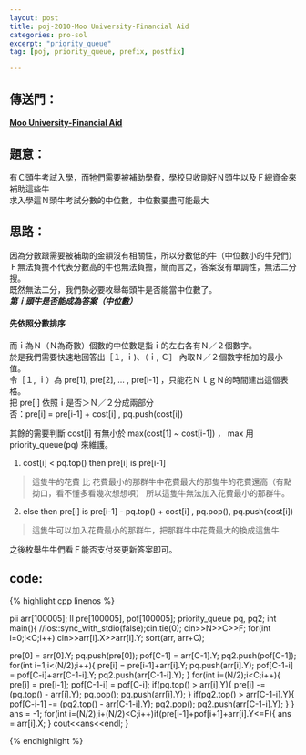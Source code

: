 ```yaml
---
layout: post
title: poj-2010-Moo University-Financial Aid
categories: pro-sol
excerpt: "priority_queue"
tag: [poj, priority_queue, prefix, postfix]

---
```


## 傳送門：

#### [Moo University-Financial Aid](http://poj.org/problem?id=2010)

## 題意：

有Ｃ頭牛考試入學，而牠們需要被補助學費，學校只收剛好Ｎ頭牛以及Ｆ總資金來補助這些牛  
求入學這Ｎ頭牛考試分數的中位數，中位數要盡可能最大

## 思路：

因為分數跟需要被補助的金額沒有相關性，所以分數低的牛（中位數小的牛兒們）Ｆ無法負擔不代表分數高的牛也無法負擔，簡而言之，答案沒有單調性，無法二分搜。  
既然無法二分，我們勢必要枚舉每頭牛是否能當中位數了。  
***第ｉ頭牛是否能成為答案（中位數）***  

#### 先依照分數排序

而ｉ為Ｎ（Ｎ為奇數）個數的中位數是指ｉ的左右各有Ｎ／２個數字。  
於是我們需要快速地回答出［１, ｉ)、（ｉ, Ｃ］ 內取Ｎ／２個數字相加的最小值。  
令［１, ｉ）為 pre[1], pre[2], ... , pre[i-1] ，只能花ＮｌｇＮ的時間建出這個表格。  
把 pre[i] 依照ｉ是否＞Ｎ／２分成兩部分  
否：pre[i] = pre[i-1] + cost[i] , pq.push(cost[i])  
  
其餘的需要判斷 cost[i] 有無小於 max(cost[1] ~ cost[i-1]) ， max 用 priority_queue(pq) 來維護。  

1. cost[i] < pq.top() then pre[i] is pre[i-1]  
> 這隻牛的花費 比 花費最小的那群牛中花費最大的那隻牛的花費還高（有點拗口，看不懂多看幾次想想唄） 
> 所以這隻牛無法加入花費最小的那群牛。  
2. else then pre[i] is pre[i-1] - pq.top() + cost[i] , pq.pop(), pq.push(cost[i])   
> 這隻牛可以加入花費最小的那群牛，把那群牛中花費最大的換成這隻牛  

之後枚舉牛牛們看Ｆ能否支付來更新答案即可。  

## code:

{% highlight cpp linenos %}

pii arr[100005];
ll pre[100005], pof[100005];
priority_queue<int> pq, pq2;
int main(){
  //ios::sync_with_stdio(false);cin.tie(0);
  cin>>N>>C>>F;
  for(int i=0;i<C;i++)
    cin>>arr[i].X>>arr[i].Y;
  sort(arr, arr+C);

  pre[0] = arr[0].Y;
  pq.push(pre[0]);
  pof[C-1] = arr[C-1].Y;
  pq2.push(pof[C-1]);
  for(int i=1;i<(N/2);i++){
    pre[i] = pre[i-1]+arr[i].Y;
    pq.push(arr[i].Y);
    pof[C-1-i] = pof[C-i]+arr[C-1-i].Y;
    pq2.push(arr[C-1-i].Y);
  }
  for(int i=(N/2);i<C;i++){
    pre[i] = pre[i-1];
    pof[C-1-i] = pof[C-i];
    if(pq.top() > arr[i].Y){
      pre[i] -= (pq.top() - arr[i].Y);
      pq.pop();
      pq.push(arr[i].Y);
    }
    if(pq2.top() > arr[C-1-i].Y){
      pof[C-i-1] -= (pq2.top() - arr[C-1-i].Y);
      pq2.pop();
      pq2.push(arr[C-1-i].Y);
    }
  }
  ans = -1;
  for(int i=(N/2);i+(N/2)<C;i++)if(pre[i-1]+pof[i+1]+arr[i].Y<=F){
      ans = arr[i].X;
  }
  cout<<ans<<endl;
}

{% endhighlight %}
